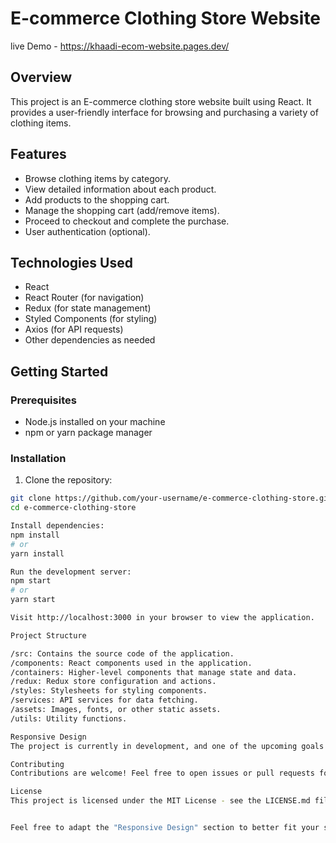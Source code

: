 # E-commerce Clothing Store Website

live Demo - https://khaadi-ecom-website.pages.dev/

## Overview

This project is an E-commerce clothing store website built using React. It provides a user-friendly interface for browsing and purchasing a variety of clothing items.

## Features

- Browse clothing items by category.
- View detailed information about each product.
- Add products to the shopping cart.
- Manage the shopping cart (add/remove items).
- Proceed to checkout and complete the purchase.
- User authentication (optional).

## Technologies Used

- React
- React Router (for navigation)
- Redux (for state management)
- Styled Components (for styling)
- Axios (for API requests)
- Other dependencies as needed

## Getting Started

### Prerequisites

- Node.js installed on your machine
- npm or yarn package manager

### Installation

1. Clone the repository:

```bash
git clone https://github.com/your-username/e-commerce-clothing-store.git
cd e-commerce-clothing-store

Install dependencies:
npm install
# or
yarn install

Run the development server:
npm start
# or
yarn start

Visit http://localhost:3000 in your browser to view the application.

Project Structure

/src: Contains the source code of the application.
/components: React components used in the application.
/containers: Higher-level components that manage state and data.
/redux: Redux store configuration and actions.
/styles: Stylesheets for styling components.
/services: API services for data fetching.
/assets: Images, fonts, or other static assets.
/utils: Utility functions.

Responsive Design
The project is currently in development, and one of the upcoming goals is to make the website fully responsive. Contributions and suggestions on improving the responsiveness of the application are welcome!

Contributing
Contributions are welcome! Feel free to open issues or pull requests for any improvements or new features.

License
This project is licensed under the MIT License - see the LICENSE.md file for details.


Feel free to adapt the "Responsive Design" section to better fit your specific goals and plans for making the website responsive.
